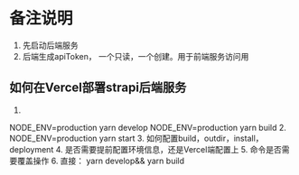 # 备注说明
1. 先启动后端服务
2. 后端生成apiToken， 一个只读，一个创建。用于前端服务访问用

## 如何在Vercel部署strapi后端服务
1. 
NODE_ENV=production yarn develop
NODE_ENV=production yarn build
2. NODE_ENV=production yarn start
3. 如何配置build，outdir，install，deployment
4. 是否需要提前配置环境信息，还是Vercel端配置上
5. 命令是否需要覆盖操作
6. 直接： yarn develop&& yarn build
